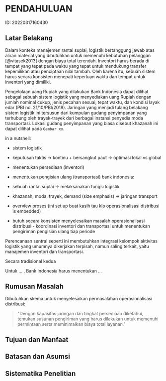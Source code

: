 # PENDAHULUAN

ID: 20220317160430

## Latar Belakang

Dalam konteks manajemen rantai suplai, logistik bertanggung jawab atas aliran material yang dibutuhkan untuk memenuhi kebutuhan pelanggan [@vitasek2013] dengan biaya total terendah. Inventori harus berada di tempat yang tepat pada waktu yang tepat untuk mendukung transfer kepemilikan atau penciptaan nilai tambah. Oleh karena itu, sebuah sistem harus secara konsisten menepati keperluan waktu dan tempat untuk inventori yang dimiliki.

Pengelolaan uang Rupiah yang dilakukan Bank Indonesia dapat dilihat sebagai sebuah sistem logistik yang menyediakan uang Rupiah dengan jumlah nominal cukup, jenis pecahan sesuai, tepat waktu, dan kondisi layak edar (PBI no. 21/10/PBI/2019). Jaringan yang menjadi tulang belakang sistem logistik ini tersusun dari kumpulan gudang penyimpanan yang terhubung oleh trayek-trayek dari berbagai instansi penyedia moda transportasi. Lokasi gudang penyimpanan yang biasa disebut khazanah ini dapat dilihat pada `Gambar xx`.

in a nutshell:

- sistem logistik
- keputusan taktis -> kontinu + bersangkut paut -> optimasi lokal vs global
- menentukan persediaan (inventori)
- menentukan pengisian ulang (transportasi)
bank indonesia:

- sebuah rantai suplai -> melaksanakan fungsi logistik
- khazanah, moda, trayek, demand (size emphasis) -> jaringan transport
- overview proses (ini set up buat kasih tau klo operasionalisasi distribusi is embedded)
- butuh secara konsisten menyelesaikan masalah operasionalisasi distribusi - koordinasi inventori dan transportasi untuk menentukan pengiriman pengisian ulang tiap periode

Perencanaan sentral seperti ini membutuhkan integrasi kelompok aktivitas logistik yang umumnya dikerjakan terpisah, namun saling terkait, yaitu manajemen inventori dan transportasi.

Secara tradisional kedua

Untuk … , Bank Indonesia harus menentukan …

## Rumusan Masalah

Dibutuhkan skema untuk menyelesaikan permasalahan operasionalisasi distribusi:
> "Dengan kapasitas jaringan dan tingkat persediaan diketahui, temukan susunan pengiriman yang harus dilakukan untuk memenuhi permintaan serta meminimalkan biaya total layanan."

## Tujuan dan Manfaat

## Batasan dan Asumsi

## Sistematika Penelitian
